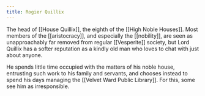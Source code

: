 ```yaml
---
title: Rogier Quillix
---
```


The head of [[House Quillix]], the eighth of the [[High Noble Houses]]. Most members of the [[aristocracy]], and especially the [[nobility]], are seen as unapproachably far removed from regular [[Vesperite]] society, but Lord Quillix has a softer reputation as a kindly old man who loves to chat with just about anyone.

He spends little time occupied with the matters of his noble house, entrusting such work to his family and servants, and chooses instead to spend his days managing the [[Velvet Ward Public Library]]. For this, some see him as irresponsible.